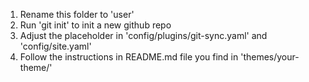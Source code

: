 1. Rename this folder to 'user'
2. Run 'git init' to init a new github repo
3. Adjust the placeholder in 'config/plugins/git-sync.yaml' and 'config/site.yaml'
4. Follow the instructions in README.md file you find in 'themes/your-theme/'